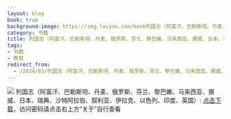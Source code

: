 ```yaml
---
layout: blog
book: true
background-image: https://img.locyoo.com/book列国志（阿富汗、巴勒斯坦、丹麦、俄罗斯、芬兰、黎巴嫩、马来西亚、挪威、日本、瑞典、沙特阿拉伯、叙利亚、伊拉克、以色列、印度、英国）.jpg
category: 书籍
title: 列国志（阿富汗、巴勒斯坦、丹麦、俄罗斯、芬兰、黎巴嫩、马来西亚、挪威、日本、瑞典、沙特阿拉伯、叙利亚、伊拉克、以色列、印度、英国）
tags:
- 书籍
- 教育
redirect_from:
  - /2024/03/列国志（阿富汗、巴勒斯坦、丹麦、俄罗斯、芬兰、黎巴嫩、马来西亚、挪威、日本、瑞典、沙特阿拉伯、叙利亚、伊拉克、以色列、印度、英国）/
---
```

![](https://img.locyoo.com/book列国志（阿富汗、巴勒斯坦、丹麦、俄罗斯、芬兰、黎巴嫩、马来西亚、挪威、日本、瑞典、沙特阿拉伯、叙利亚、伊拉克、以色列、印度、英国）.jpg)
列国志（阿富汗、巴勒斯坦、丹麦、俄罗斯、芬兰、黎巴嫩、马来西亚、挪威、日本、瑞典、沙特阿拉伯、叙利亚、伊拉克、以色列、印度、英国）: <a name = "ref1" href="https://url18.ctfile.com/f/50983618-1363199114-2acbcf?p=3619">点击下载</a>，访问密码请点击右上方“关于”自行查看